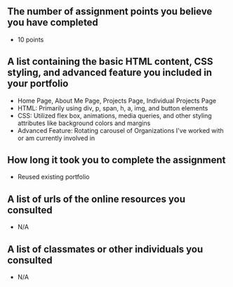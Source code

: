 ## The number of assignment points you believe you have completed

- 10 points

## A list containing the basic HTML content, CSS styling, and advanced feature you included in your portfolio

- Home Page, About Me Page, Projects Page, Individual Projects Page
- HTML: Primarily using div, p, span, h, a, img, and button elements
- CSS: Utilized flex box, animations, media queries, and other styling attributes like background colors and margins
- Advanced Feature: Rotating carousel of Organizations I've worked with or am currently involved in


## How long it took you to complete the assignment

- Reused existing portfolio

## A list of urls of the online resources you consulted

- N/A

## A list of classmates or other individuals you consulted

- N/A